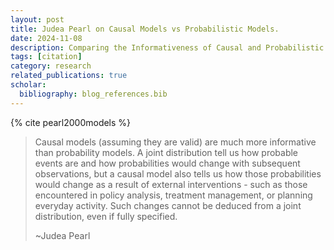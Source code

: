 ```yaml
---
layout: post
title: Judea Pearl on Causal Models vs Probabilistic Models.
date: 2024-11-08
description: Comparing the Informativeness of Causal and Probabilistic Models"
tags: [citation]
category: research
related_publications: true
scholar:
  bibliography: blog_references.bib
---
```


{% cite pearl2000models %}

> Causal models (assuming they are valid) are much more informative than probability models. A joint distribution tell us how probable events are and how probabilities would change with subsequent observations, but a causal model also tells us how those probabilities would change as a result of external interventions - such as those encountered in policy analysis, treatment management, or planning everyday activity. Such changes cannot be deduced from a joint distribution, even if fully specified.
>
> ~Judea Pearl
